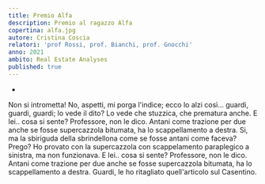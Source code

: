 ```yaml
---
title: Premio Alfa
description: Premio al ragazzo Alfa
copertina: alfa.jpg
autore: Cristina Coscia
relatori: 'prof Rossi, prof. Bianchi, prof. Gnocchi'
anno: 2021
ambito: Real Estate Analyses
published: true
---
```

-

Non si intrometta! No, aspetti, mi porga l'indice; ecco lo alzi così... guardi, guardi, guardi; lo vede il dito? Lo vede che stuzzica, che prematura anche. E lei.. cosa si sente? Professore, non le dico. Antani come trazione per due anche se fosse supercazzola bitumata, ha lo scappellamento a destra. Si, ma la sbiriguda della sbrindellona come se fosse antani come faceva? Prego? Ho provato con la supercazzola con scappelamento paraplegico a sinistra, ma non funzionava. E lei.. cosa si sente? Professore, non le dico. Antani come trazione per due anche se fosse supercazzola bitumata, ha lo scappellamento a destra. Guardi, le ho ritagliato quell'articolo sul Casentino.

